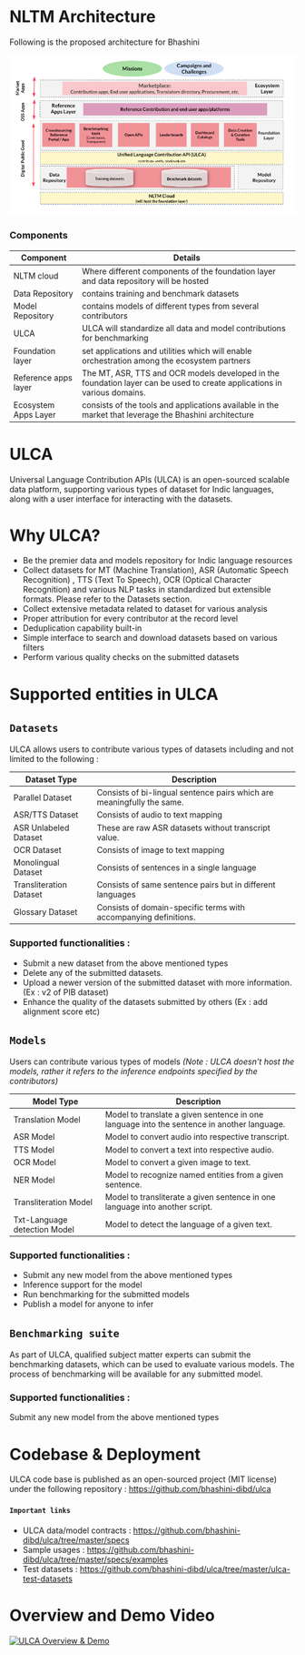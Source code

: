 # NLTM Architecture

Following is the proposed architecture for Bhashini

![NLTM Architecture](https://raw.githubusercontent.com/bhashini-dibd/ulca/develop/ulca-documentation/images/nltm_architecture_2.png)

### Components  ###

Component     | Details
--------------| -------------
NLTM cloud  | Where different components of the foundation layer and data repository will be hosted
Data Repository  | contains training and benchmark datasets
Model Repository  | contains models of different types from several contributors
ULCA |  ULCA will standardize all data and model contributions for benchmarking
Foundation layer | set applications and utilities which will enable orchestration among the ecosystem partners
Reference apps layer | The MT, ASR, TTS and OCR models developed in the foundation layer can be used to create applications in various domains.
Ecosystem Apps Layer | consists of the tools and applications available in the market that leverage the Bhashini architecture


# ULCA #
Universal Language Contribution APIs (ULCA) is an open-sourced scalable data platform, supporting various types of dataset for Indic languages, along with a user interface for interacting with the datasets.




# Why ULCA?
* Be the premier data and models repository for Indic language resources
* Collect datasets for MT (Machine Translation), ASR (Automatic Speech Recognition) , TTS (Text To Speech), OCR (Optical Character Recognition) and various NLP tasks in standardized but extensible formats. Please refer to the Datasets section.
* Collect extensive metadata related to dataset for various analysis
* Proper attribution for every contributor at the record level
* Deduplication capability built-in
* Simple interface to search and download datasets based on various filters
* Perform various quality checks on the submitted datasets


# Supported entities in ULCA
## `Datasets`
ULCA allows users to contribute various types of datasets including and not limited to the following :

Dataset Type  | Description
------------- | -------------
Parallel Dataset  | Consists of bi-lingual sentence pairs which are meaningfully the same.
ASR/TTS Dataset  | Consists of audio to text mapping
ASR Unlabeled Dataset | These are raw ASR datasets without transcript value.
OCR Dataset | Consists of image to text mapping
Monolingual Dataset | Consists of sentences in a single language
Transliteration Dataset  | Consists of same sentence pairs but in different languages
Glossary Dataset  | Consists of domain-specific terms with accompanying definitions.

### Supported functionalities :
* Submit a new dataset from the above mentioned types
* Delete any of the submitted datasets.
* Upload a newer version of the submitted dataset with more information. (Ex : v2 of PIB dataset)
* Enhance the quality of the datasets submitted by others (Ex : add alignment score etc)


## `Models`
Users can contribute various types of models 
*(Note : ULCA doesn’t host the models, rather it refers to the inference endpoints specified by the contributors)*

Model Type  | Description
------------- | -------------
Translation Model |  Model to translate a given sentence in one language into the sentence in another language.
ASR Model | Model to convert audio into respective transcript.
TTS Model | Model to convert a text into respective audio.
OCR Model | Model to convert a given image to text.
NER Model | Model to recognize named entities from a given sentence.
Transliteration Model |  Model to transliterate a given sentence in one language into another script.
Txt-Language detection Model | Model to detect the language of a given text. 


### Supported functionalities :
* Submit any new model from the above mentioned types
* Inference support for the model
* Run benchmarking for the submitted models
* Publish a model for anyone to infer


## `Benchmarking suite`
As part of ULCA, qualified subject matter experts can submit the benchmarking datasets, which can be used to evaluate various models. The process of benchmarking will be available for any submitted model.

### Supported functionalities :
Submit any new model from the above mentioned types


# Codebase & Deployment 
ULCA code base is published as an open-sourced project (MIT license) under the following repository :
https://github.com/bhashini-dibd/ulca 

#### `Important links`
* ULCA data/model contracts : https://github.com/bhashini-dibd/ulca/tree/master/specs  
* Sample usages : https://github.com/bhashini-dibd/ulca/tree/master/specs/examples 
* Test datasets : https://github.com/bhashini-dibd/ulca/tree/master/ulca-test-datasets  

# Overview and Demo Video
[![ULCA Overview & Demo](https://img.youtube.com/vi/vyOOAViD6Sk/0.jpg)](https://youtu.be/vyOOAViD6Sk)

